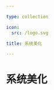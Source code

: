 ```yaml
---

type: collection

icon:
  src: /logo.svg

title: 系统美化

---
```


# 系统美化

<ShowBreadcrumb />

<ShowResources />
